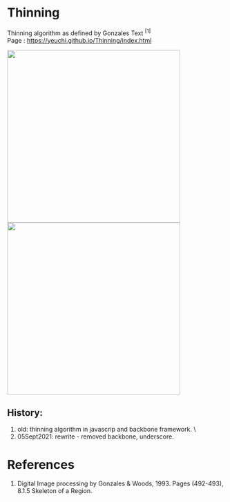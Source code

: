 # Thinning
Thinning algorithm as defined by Gonzales Text <sup>[1]</sup> \
Page : https://yeuchi.github.io/Thinning/index.html

<img width="400" src="https://user-images.githubusercontent.com/1282659/132154687-984cb2a7-bbaf-4077-a1ce-3918345b94b6.png"> <img width="400" src="https://user-images.githubusercontent.com/1282659/132154694-5c5b2af8-6e79-4f70-9867-132f8a6bacde.png">

## History:
1. old: thinning algorithm in javascrip and backbone framework. \
2. 05Sept2021: rewrite - removed backbone, underscore.



# References

1. Digital Image processing by Gonzales & Woods, 1993. 
Pages (492-493), 8.1.5 Skeleton of a Region.
